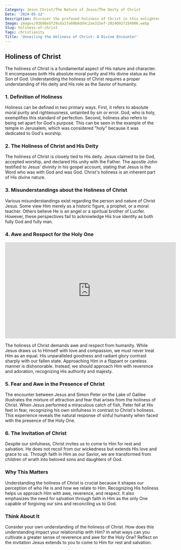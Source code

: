 ```yaml
---
Category: Jesus Christ/The Nature of Jesus/The Deity of Christ
Date: '2024-05-12'
Description: Discover the profound holiness of Christ in this enlightening article that delves into His divine nature and significance, offering insights into His sacred character and eternal presence. Explore the awe-inspiring essence of Christ's holiness.
Image: images/93b98e5f29cda1fa69b8dd4c2ae315ef-20240927154006.webp
Slug: holiness-of-christ
Tags: christianity
Title: 'Unveiling the Holiness of Christ: A Divine Encounter'
---
```


## Holiness of Christ

The holiness of Christ is a fundamental aspect of His nature and character. It encompasses both His absolute moral purity and His divine status as the Son of God. Understanding the holiness of Christ requires a proper understanding of His deity and His role as the Savior of humanity.

### 1. Definition of Holiness

Holiness can be defined in two primary ways. First, it refers to absolute moral purity and righteousness, untainted by sin or error. God, who is holy, exemplifies this standard of perfection. Second, holiness also refers to being set apart for God's purpose. This can be seen in the example of the temple in Jerusalem, which was considered "holy" because it was dedicated to God's worship.

### 2. The Holiness of Christ and His Deity

The holiness of Christ is closely tied to His deity. Jesus claimed to be God, accepted worship, and declared His unity with the Father. The apostle John testified to Jesus' divinity in his gospel account, stating that Jesus is the Word who was with God and was God. Christ's holiness is an inherent part of His divine nature.

### 3. Misunderstandings about the Holiness of Christ

Various misunderstandings exist regarding the person and nature of Christ Jesus. Some view Him merely as a historic figure, a prophet, or a moral teacher. Others believe He is an angel or a spiritual brother of Lucifer. However, these perspectives fail to acknowledge His true identity as both fully God and fully man.

### 4. Awe and Respect for the Holy One


<iframe width="560" height="315" src="https://www.youtube.com/embed/P9RXKQQoJlQ" frameborder="0" allow="autoplay; encrypted-media" allowfullscreen></iframe>


The holiness of Christ demands awe and respect from humanity. While Jesus draws us to Himself with love and compassion, we must never treat Him as an equal. His unparalleled goodness and radiant glory contrast sharply with our fallen state. Approaching Him in a flippant or careless manner is dishonorable. Instead, we should approach Him with reverence and adoration, recognizing His authority and majesty.

### 5. Fear and Awe in the Presence of Christ

The encounter between Jesus and Simon Peter on the Lake of Galilee illustrates the mixture of attraction and fear that arises from the holiness of Christ. When Jesus performed a miraculous catch of fish, Peter fell at His feet in fear, recognizing his own sinfulness in contrast to Christ's holiness. This experience reveals the natural response of sinful humanity when faced with the presence of the Holy One.

### 6. The Invitation of Christ

Despite our sinfulness, Christ invites us to come to Him for rest and salvation. He does not recoil from our wickedness but extends His love and grace to us. Through faith in Him as our Savior, we are transformed from children of wrath into beloved sons and daughters of God.

### Why This Matters

Understanding the holiness of Christ is crucial because it shapes our perception of who He is and how we relate to Him. Recognizing His holiness helps us approach Him with awe, reverence, and respect. It also emphasizes the need for salvation through faith in Him as the only One capable of forgiving our sins and reconciling us to God.

### Think About It

Consider your own understanding of the holiness of Christ. How does this understanding impact your relationship with Him? In what ways can you cultivate a greater sense of reverence and awe for the Holy One? Reflect on the invitation Jesus extends to you to come to Him for rest and salvation.